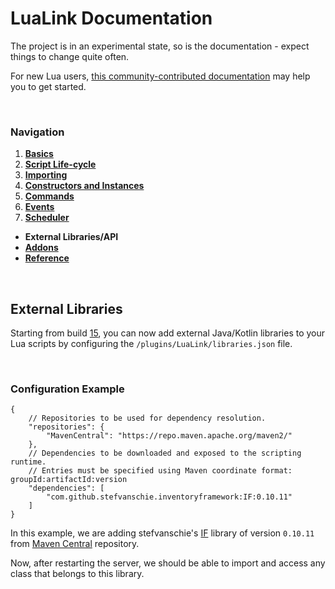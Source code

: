 # LuaLink Documentation
The project is in an experimental state, so is the documentation - expect things to change quite often.

For new Lua users, [this community-contributed documentation](https://devdocs.io/lua~5.2-language/) may help you to get started.

<br />

### Navigation
1. **[Basics](main.md#1-basics)**
2. **[Script Life-cycle](main.md#2-script-life-cycle)**
3. **[Importing](main.md#3-importing)**
4. **[Constructors and Instances](main.md#4-constructors-and-instances)**
5. **[Commands](main.md#5-commands)**
6. **[Events](main.md#6-events)**
7. **[Scheduler](main.md#7-scheduler)**
- **External Libraries/API**
- **[Addons](addons.md)**
- **[Reference](reference.md)**

<br />

## External Libraries
Starting from build [15](https://github.com/LuaLink/LuaLink/commit/65ce0ab517260daa099c6ef4522619c4e081def2), you can now add external Java/Kotlin libraries to your Lua scripts by configuring the `/plugins/LuaLink/libraries.json` file.

<br />

### Configuration Example
```json5
{
    // Repositories to be used for dependency resolution.
    "repositories": {
        "MavenCentral": "https://repo.maven.apache.org/maven2/"
    },
    // Dependencies to be downloaded and exposed to the scripting runtime.
    // Entries must be specified using Maven coordinate format: groupId:artifactId:version
    "dependencies": [
        "com.github.stefvanschie.inventoryframework:IF:0.10.11"
    ]
}
```

In this example, we are adding stefvanschie's [IF](https://github.com/stefvanschie/IF) library of version `0.10.11` from [Maven Central](https://repo.maven.apache.org/maven2/) repository.

Now, after restarting the server, we should be able to import and access any class that belongs to this library.